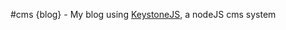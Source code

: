 #cms {blog}
	- My blog using [KeystoneJS](https://github.com/keystonejs/keystone), a nodeJS cms system